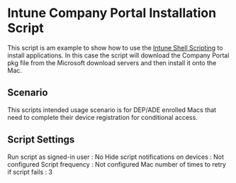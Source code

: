 # Intune Company Portal Installation Script

This script is am example to show how to use the [Intune Shell Scripting](https://docs.microsoft.com/en-us/mem/intune/apps/macos-shell-scripts) to install applications. In this case the script will download the Company Portal pkg file from the Microsoft download servers and then install it onto the Mac.

## Scenario

This scripts intended usage scenario is for DEP/ADE enrolled Macs that need to complete their device registration for conditional access.


## Script Settings

Run script as signed-in user : No
Hide script notifications on devices : Not configured
Script frequency : Not configured
Mac number of times to retry if script fails : 3
